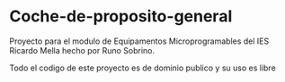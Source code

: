 # Coche-de-proposito-general
Proyecto para el modulo de Equipamentos Microprogramables del IES Ricardo Mella hecho por Runo Sobrino.

Todo el codigo de este proyecto es de dominio publico y su uso es libre
